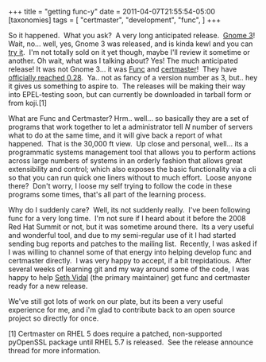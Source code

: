 +++
title = "getting func-y"
date = 2011-04-07T21:55:54-05:00
[taxonomies]
tags = [
  "certmaster",
  "development",
  "func",
]
+++

So it happened.  What you ask?  A very long anticipated release.  [Gnome 3](http://www.gnome.org "Gnome 3 Release Announcement")! Wait, no... well, yes, Gnome 3 was released, and is kinda kewl and you can [try it](http://www.gnome3.org/tryit.html "Gnome 3 Try It Live Download").  I'm not totally sold on it yet though, maybe I'll review it sometime or another. Oh wait, what was I talking about? Yes! The much anticipated release! It was not Gnome 3... it was [Func](href="http://fedoraproject.org/func "Func homepage") and [certmaster](http://fedoraprooject.org/certmaster "Certmaster homepage")!  They have [officially reached 0.28](https://www.redhat.com/archives/func-list/2011-April/msg00010.html "Func 0.28 Release Announce").  Ya.. not as fancy of a version number as 3, but.. hey it gives us something to aspire to.  The releases will be making their way into EPEL-testing soon, but can currently be downloaded in tarball form or from koji.[1]

What are Func and Certmaster? Hrm.. well... so basically they are a set of programs that work together to let a administrator tell _N_ number of servers what to do at the same time, and it will give back a report of what happened.  That is the 30,000 ft view.  Up close and personal, well... its a programmatic systems management tool that allows you to perform actions across large numbers of systems in an orderly fashion that allows great extensibility and control; which also exposes the basic functionality via a cli so that you can run quick one liners without to much effort.  Loose anyone there?  Don't worry, I loose my self trying to follow the code in these programs some times, that's all part of the learning process.

Why do I suddenly care?  Well, its not suddenly really.  I've been following func for a very long time.  I'm not sure if I heard about it before the 2008 Red Hat Summit or not, but it was sometime around there.  Its a very useful and wonderful tool, and due to my semi-regular use of it I had started sending bug reports and patches to the mailing list.  Recently, I was asked if I was willing to channel some of that energy into helping develop func and certmaster directly.  I was very happy to accept, if a bit trepidatious.  After several weeks of learning git and my way around some of the code, I was happy to help [Seth Vidal](http://skvidal.wordpress.com/ "Seth Vidal's blog") (the primary maintainer) get func and certmaster ready for a new release.

We've still got lots of work on our plate, but its been a very useful experience for me, and i'm glad to contribute back to an open source project so directly for once.

[1] Certmaster on RHEL 5 does require a patched, non-supported pyOpenSSL package until RHEL 5.7 is released.  See the release announce thread for more information.
